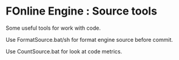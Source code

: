 # FOnline Engine : Source tools

Some useful tools for work with code.

Use FormatSource.bat/sh for format engine source before commit.

Use CountSource.bat for look at code metrics.
